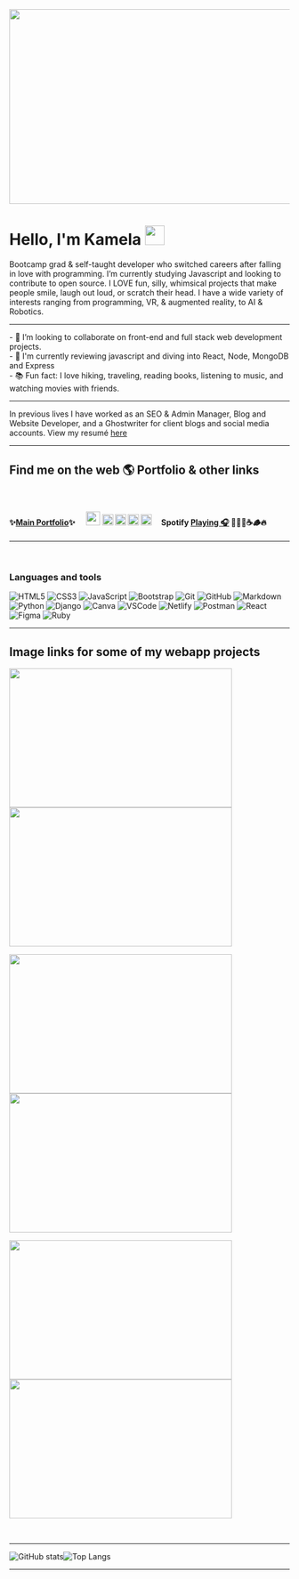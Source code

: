 <!-- 
<img src="https://user-images.githubusercontent.com/24884380/189760568-07f796b6-8ae2-42f2-986f-3bca9726f397.gif" width="800" height="350" />
-->

<!--
<img src="https://user-images.githubusercontent.com/24884380/194226275-c4aed5cb-3f30-41ca-8a91-c832ff65a086.gif" width="800" height="350" />
-->

<!-- 
<img src="https://user-images.githubusercontent.com/24884380/199301559-1d36e219-1d40-4061-99ff-507d673a397d.gif" width="800" height="350" />
-->



<img src="https://user-images.githubusercontent.com/24884380/199338924-64124ac7-d919-4245-88d5-c67d6667e972.gif" width="800" height="350" />



<!-- 
hand waving gif
<img src="https://raw.githubusercontent.com/MartinHeinz/MartinHeinz/master/wave.gif" width="35px"> -->

<h1>Hello, I'm Kamela <img src="https://user-images.githubusercontent.com/24884380/190024340-ed537b96-a875-46a3-af98-7e0bb44da6ed.gif" width="35" height"35" /></h1>

Bootcamp grad & self-taught developer who switched careers after falling in love with programming. I’m currently studying Javascript and looking to contribute to open source. I LOVE fun, silly, whimsical projects that make people smile, laugh out loud, or scratch their head. I have a wide variety of interests ranging from programming, VR, & augmented reality, to AI & Robotics.
<br>
<hr>
- 👯 I’m looking to collaborate on front-end and full stack web development projects.
<br>
- 🌱 I'm currently reviewing javascript and diving into React, Node, MongoDB and Express
<br>
- 📚 Fun fact: I love hiking, traveling, reading books, listening to music, and watching movies with friends.
<hr>
 In previous lives I have worked as an SEO & Admin Manager, Blog and Website Developer, and a Ghostwriter for client blogs and social media accounts.  View my resumé <a href="https://kamelawilliamson.netlify.app/about.html">here</a>

<hr>
<h2>Find me on the web 🌎 Portfolio & other links</h2>
<br>
 <h4>✨<a href="https://kamelawilliamson.netlify.app/index.html">Main Portfolio</a>✨ &nbsp;&nbsp;&nbsp;&nbsp;
 <a href="https://twitter.com/codeandkombucha"><img src="https://user-images.githubusercontent.com/24884380/190008230-9c5ca93a-edd1-4b5d-b365-d518f6d3e252.png" width="25" height="25" /></a> <a href="https://www.linkedin.com/in/kamela-williamson-9903b55/"><img src="https://user-images.githubusercontent.com/24884380/190009141-db475fec-5f92-48e9-8396-a2e4ae520f0b.png" width="20" height="20" /></a> <a href="https://codepen.io/Kamelaw"><img src="https://user-images.githubusercontent.com/24884380/190009492-cf9501a6-3019-4c8b-b8bb-728d566bdafa.png" width="20" height="20" /></a> <a href="https://linktr.ee/kamelaw"><img src="https://user-images.githubusercontent.com/24884380/190010428-32542fe9-c9ce-4451-9f7d-e81b25253e7e.png" width="20" height="20" /></a> <a href="https://www.polywork.com/kamelaw?preview_profile=true"><img src="https://user-images.githubusercontent.com/24884380/190011120-f8a4058b-a01f-4e9d-870b-214914eaf2de.png" width="20" height="20" /></a>
&nbsp;&nbsp;&nbsp;    Spotify <a href="https://open.spotify.com/playlist/114vvJprHH5HBJ4KKj4OTh">Playing 🎧</a> 🍁🌰🍂☕️🪵🔥</h4>

<hr>
<br>

<!--
*****COMMENTED OUT****
<h3>100Devs</h3>
September 2022 - present
<br>
Learning the Javascript Stack and building semantically structured full-stack web applications while applying agile methodologies like "SCRUM" for project management.

<hr>

<h3>🦊 FrontEnd Foxes workshop</h3>
January - February 2022 
<br>
Built a basic portfolio using HTML, CSS, Javascript, and Vue. 
<hr>

<h3>IBM Software Engineer Path Certificate</h3>
July - November 2021 
<br>
Intro to Python, Java, and contributed to a job board built with Flask(Pluralsight starter code) 
<hr>

<h3>🎓Kenzie Academy</h3>
April 2021 - April 2022 
<br>
Fullstack Web Development Certificate 
<br>
A few examples: 
<br>

One solo project & three group projects from Bootcamp:
<br>
<br>

<img src="https://user-images.githubusercontent.com/24884380/188702375-612b60e1-b820-4cf8-b116-a07fb37d0a9d.jpg" width="400" height="200"/><img src="https://user-images.githubusercontent.com/24884380/188702404-08d43b83-455d-4b66-88be-a9c1445dba59.jpeg" width="400" height="200"/>
<br>
<img src="https://user-images.githubusercontent.com/24884380/188702412-592344ae-8333-4ed6-960b-b74ec6517c9e.jpeg" width="400" height="200"/><img src="https://user-images.githubusercontent.com/24884380/188702426-7ac217e5-7d20-4665-8ddb-aaa147335fa8.jpeg" width="400" height="200"/>

***COMMENTED OUT***
-->



<h3>Languages and tools</h3> 

<p>
<img alt="HTML5" src="https://img.shields.io/badge/html5-678F53.svg?style=for-the-badge&logo=html5&logoColor=white"/>
    
<img alt="CSS3" src="https://img.shields.io/badge/css3-678F53.svg?style=for-the-badge&logo=css3&logoColor=white"/>
    
<img alt="JavaScript" src="https://img.shields.io/badge/javascript-678F53.svg?style=for-the-badge&logo=javascript&logoColor=white"/>
    
<img alt="Bootstrap" src="https://img.shields.io/badge/bootstrap-678F53.svg?style=for-the-badge&logo=bootstrap&logoColor=white"/>

<img alt="Git" src="https://img.shields.io/badge/git-678F53.svg?style=for-the-badge&logo=git&logoColor=white"/>
    
<img alt="GitHub" src="https://img.shields.io/badge/github-678F53.svg?style=for-the-badge&logo=github&logoColor=white"/>

<img alt="Markdown" src="https://img.shields.io/badge/markdown-678F53.svg?style=for-the-badge&logo=markdown&logoColor=white"/>

<img alt="Python" src="https://img.shields.io/badge/python-678F53.svg?style=for-the-badge&logo=python&logoColor=white"/>

<img alt="Django" src="https://img.shields.io/badge/django-678F53.svg?style=for-the-badge&logo=django&logoColor=white"/>

<img alt="Canva" src="https://img.shields.io/badge/Canva-678F53.svg?style=for-the-badge&logo=Canva&logoColor=white"/>

<img alt="VSCode" src="https://img.shields.io/badge/VisualStudioCode-678F53.svg?style=for-the-badge&logo=visual-studio-code&logoColor=white"/>

<img alt="Netlify" src="https://img.shields.io/badge/netlify-678F53.svg?style=for-the-badge&logo=netlify&logoColor=white"/>

<img alt="Postman" src="https://img.shields.io/badge/Postman-678F53?style=for-the-badge&logo=postman&logoColor=white" />

<img alt="React" src="https://img.shields.io/badge/react-678F53.svg?style=for-the-badge&logo=react&logoColor=white"/>

<img alt="Figma" src="https://img.shields.io/badge/figma-678F53.svg?style=for-the-badge&logo=figma&logoColor=white"/>

<img alt="Ruby" src="https://img.shields.io/badge/ruby-678F53.svg?style=for-the-badge&logo=ruby&logoColor=white"/>

</p>

<!--
******COMMENTED OUT*****

<img alt="Pug" src="https://img.shields.io/badge/pug-678F53.svg?style=for-the-badge&logo=pug&logoColor=white"/>

<img alt="Atom" src="https://img.shields.io/badge/Atom-678F53.svg?style=for-the-badge&logo=atom&logoColor=white"/>

<img alt="PyCharm" src="https://img.shields.io/badge/PyCharm-678F53.svg?style=for-the-badge&logo=PyCharm&logoColor=black"/>
    
<img alt="Sublime Text" src="https://img.shields.io/badge/sublime_text-678F53.svg?style=for-the-badge&logo=sublime-text&logoColor=white"/>
<img alt="GitLab" src="https://img.shields.io/badge/gitlab-678F53.svg?style=for-the-badge&logo=gitlab&logoColor=white"/>

<img alt="API" src="https://img.shields.io/badge/api-678F53.svg?style=for-the-badge&logo=api&logoColor=white"/>

<img alt="Windows" src="https://img.shields.io/badge/Windows-678F53?style=for-the-badge&logo=windows&logoColor=white" />

<img alt="Ubuntu" src="https://img.shields.io/badge/Ubuntu-678F53?style=for-the-badge&logo=ubuntu&logoColor=white" />

<img alt="Redux" src="https://img.shields.io/badge/redux-678F53.svg?style=for-the-badge&logo=redux&logoColor=white"/>

<img alt="NodeJS" src="https://img.shields.io/badge/node.js-678F53.svg?style=for-the-badge&logo=node-dot-js&logoColor=white"/>

<img alt="Express.js" src="https://img.shields.io/badge/express.js-678F53.svg?style=for-the-badge&logo=express&logoColor=white"/>
    
<img alt="Postgres" src ="https://img.shields.io/badge/postgres-678F53.svg?style=for-the-badge&logo=postgresql&logoColor=white"/>
    
<img alt="MongoDB" src ="https://img.shields.io/badge/MongoDB-678F53.svg?style=for-the-badge&logo=mongodb&logoColor=white"/>
    
<img alt="SQLite" src ="https://img.shields.io/badge/sqlite-678F53.svg?style=for-the-badge&logo=sqlite&logoColor=white"/>


*******COMMENTED OUT*******
-->


<!-- <hr>

<h3>One solo project & three group projects from Bootcamp: </h3>
<br>
<br>

<a href="https://github.com/KJWilliamson/twitter-django-clone"><img src="https://user-images.githubusercontent.com/24884380/188702375-612b60e1-b820-4cf8-b116-a07fb37d0a9d.jpg" width="200" height="200"/></a><img src="https://user-images.githubusercontent.com/24884380/188702404-08d43b83-455d-4b66-88be-a9c1445dba59.jpeg" width="200" height="200"/>
<img src="https://user-images.githubusercontent.com/24884380/188702412-592344ae-8333-4ed6-960b-b74ec6517c9e.jpeg" width="200" height="200"/><img src="https://user-images.githubusercontent.com/24884380/188702426-7ac217e5-7d20-4665-8ddb-aaa147335fa8.jpeg" width="200" height="200"/> -->

<hr>




<h2>Image links for some of my webapp projects</h2>


<a href="https://github.com/KJWilliamson/magic8ball"><img src="https://user-images.githubusercontent.com/24884380/188540297-1b115929-9d72-4910-b0e6-6211a464467c.jpg" width="400" height="250"/></a><a href="https://github.com/KJWilliamson/fortune-cookie"><img src="https://user-images.githubusercontent.com/24884380/188540419-0455bced-195b-4e77-ba49-da8f33270dd3.jpg" width="400" height="250"/></a>
<br>

<a href="https://github.com/KJWilliamson/favorite-scary-movie"><img src="https://user-images.githubusercontent.com/24884380/188540585-e4e981bd-6084-4ae0-8ef5-3ca862c05dfd.jpg" width="400" height="250"/></a><a href="https://github.com/KJWilliamson/ya-banned-books-generator"><img src="https://user-images.githubusercontent.com/24884380/188540601-96ad2786-e0c0-4c98-acfb-4e7330f43cfc.jpg" width="400" height="250"/></a>
<br>

<a href="https://github.com/KJWilliamson/js-maze"><img src="https://user-images.githubusercontent.com/24884380/188540699-434496e1-7093-4c21-a729-1a6d9b66b369.jpg" width="400" height="250"/></a><a href="https://javascript-tower-of-hanoi.netlify.app/"><img src="https://user-images.githubusercontent.com/24884380/189988592-84403280-f29f-43ef-8933-94ee6bf12eed.jpg" width="400" height="250" /></a>



<br>
<hr>

<!-- Examples of client websites

<a href="https://github.com/KJWilliamson/restaurant-website"><img src="https://user-images.githubusercontent.com/24884380/188712771-d7fbd7bd-3b0b-470d-bb70-5b2f392005d5.png" width="400" height="700"/></a> <a href="https://github.com/KJWilliamson/salon-website"><img src="https://user-images.githubusercontent.com/24884380/188710396-db01828c-489b-4f13-87cc-5ad2d70ee8ac.jpg" width="400" height="700"/></a>



<br>
<hr> -->



![GitHub stats](https://github-readme-stats.vercel.app/api?username=KJWilliamson&show_icons=true&theme=merko&count_private=true)![Top Langs](https://github-readme-stats.vercel.app/api/top-langs/?username=KJWilliamson&langs_count=6&theme=merko&layout=compact)  
<hr>
<br>


<!--
**KJWilliamson/kjwilliamson** is a ✨ _special_ ✨ repository because its `README.md` (this file) appears on your GitHub profile.

Here are some ideas to get you started:

- 🔭 I’m currently working on ...
- 🌱 I’m currently reviewing Javascript
- 👯 I’m looking to collaborate on ...
- 🤔 I’m looking for help with ...
- 💬 Ask me about ...
- 📫 How to reach me: ...
- 😄 Pronouns: ...
- ⚡ Fun fact: ...
-->
